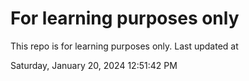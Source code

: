 # For learning purposes only
This repo is for learning purposes only.
Last updated at

Saturday, January 20, 2024 12:51:42 PM

